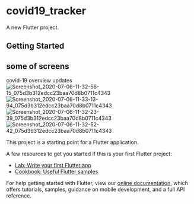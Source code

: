 # covid19_tracker

A new Flutter project.

## Getting Started

## some of screens 
covid-19 overview updates
![Screenshot_2020-07-06-11-32-56-15_075d3b312edcc23baa70d8b0711c4343](https://user-images.githubusercontent.com/20237235/86582803-89fe0080-bf82-11ea-8cd9-ff24855e08a0.png)
![Screenshot_2020-07-06-11-33-13-94_075d3b312edcc23baa70d8b0711c4343](https://user-images.githubusercontent.com/20237235/86582809-8bc7c400-bf82-11ea-92c2-2b423a71e086.png)
![Screenshot_2020-07-06-11-32-23-39_075d3b312edcc23baa70d8b0711c4343](https://user-images.githubusercontent.com/20237235/86582813-8cf8f100-bf82-11ea-9161-59c2c15c94db.png)
![Screenshot_2020-07-06-11-32-52-42_075d3b312edcc23baa70d8b0711c4343](https://user-images.githubusercontent.com/20237235/86582817-8d918780-bf82-11ea-98a1-bf601c73b0d2.png)

This project is a starting point for a Flutter application.

A few resources to get you started if this is your first Flutter project:

- [Lab: Write your first Flutter app](https://flutter.dev/docs/get-started/codelab)
- [Cookbook: Useful Flutter samples](https://flutter.dev/docs/cookbook)

For help getting started with Flutter, view our
[online documentation](https://flutter.dev/docs), which offers tutorials,
samples, guidance on mobile development, and a full API reference.
